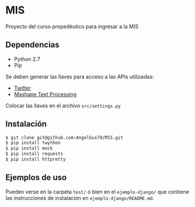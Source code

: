 # MIS

Proyecto del curso propedéutico para ingresar a la MIS

## Dependencias

- Python 2.7
- Pip


Se deben generar las llaves para acceso a las APIs utilizadas:

- [Twitter](https://apps.twitter.com/)
- [Mashape Text Processing](https://market.mashape.com/japerk/text-processing)

Colocar las llaves en el archivo `src/settings.py`

## Instalación

``` sh
$ git clone git@github.com:AngelGus79/MIS.git
$ pip install twython
$ pip install mock
$ pip install requests
$ pip install httpretty
```

## Ejemplos de uso

Pueden verse en la carpeta `test/` o bien en el `ejemplo-django/` que contiene
las instrucciones de instalación en `ejemplo-django/README.md`.
